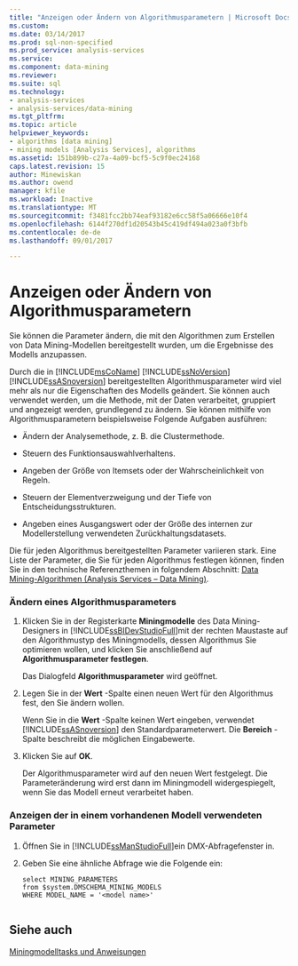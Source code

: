 ```yaml
---
title: "Anzeigen oder Ändern von Algorithmusparametern | Microsoft Docs"
ms.custom: 
ms.date: 03/14/2017
ms.prod: sql-non-specified
ms.prod_service: analysis-services
ms.service: 
ms.component: data-mining
ms.reviewer: 
ms.suite: sql
ms.technology:
- analysis-services
- analysis-services/data-mining
ms.tgt_pltfrm: 
ms.topic: article
helpviewer_keywords:
- algorithms [data mining]
- mining models [Analysis Services], algorithms
ms.assetid: 151b899b-c27a-4a09-bcf5-5c9f0ec24168
caps.latest.revision: 15
author: Minewiskan
ms.author: owend
manager: kfile
ms.workload: Inactive
ms.translationtype: MT
ms.sourcegitcommit: f3481fcc2bb74eaf93182e6cc58f5a06666e10f4
ms.openlocfilehash: 6144f270df1d20543b45c419df494a023a0f3bfb
ms.contentlocale: de-de
ms.lasthandoff: 09/01/2017

---
```

# <a name="view-or-change-algorithm-parameters"></a>Anzeigen oder Ändern von Algorithmusparametern
  Sie können die Parameter ändern, die mit den Algorithmen zum Erstellen von Data Mining-Modellen bereitgestellt wurden, um die Ergebnisse des Modells anzupassen.  
  
 Durch die in [!INCLUDE[msCoName](../../includes/msconame-md.md)] [!INCLUDE[ssNoVersion](../../includes/ssnoversion-md.md)] [!INCLUDE[ssASnoversion](../../includes/ssasnoversion-md.md)] bereitgestellten Algorithmusparameter wird viel mehr als nur die Eigenschaften des Modells geändert. Sie können auch verwendet werden, um die Methode, mit der Daten verarbeitet, gruppiert und angezeigt werden, grundlegend zu ändern. Sie können mithilfe von Algorithmusparametern beispielsweise Folgende Aufgaben ausführen:  
  
-   Ändern der Analysemethode, z. B. die Clustermethode.  
  
-   Steuern des Funktionsauswahlverhaltens.  
  
-   Angeben der Größe von Itemsets oder der Wahrscheinlichkeit von Regeln.  
  
-   Steuern der Elementverzweigung und der Tiefe von Entscheidungsstrukturen.  
  
-   Angeben eines Ausgangswert oder der Größe des internen zur Modellerstellung verwendeten Zurückhaltungsdatasets.  
  
 Die für jeden Algorithmus bereitgestellten Parameter variieren stark. Eine Liste der Parameter, die Sie für jeden Algorithmus festlegen können, finden Sie in den technische Referenzthemen in folgendem Abschnitt: [Data Mining-Algorithmen &#40;Analysis Services – Data Mining&#41;](../../analysis-services/data-mining/data-mining-algorithms-analysis-services-data-mining.md).  
  
### <a name="change-an-algorithm-parameter"></a>Ändern eines Algorithmusparameters  
  
1.  Klicken Sie in der Registerkarte **Miningmodelle** des Data Mining-Designers in [!INCLUDE[ssBIDevStudioFull](../../includes/ssbidevstudiofull-md.md)]mit der rechten Maustaste auf den Algorithmustyp des Miningmodells, dessen Algorithmus Sie optimieren wollen, und klicken Sie anschließend auf **Algorithmusparameter festlegen**.  
  
     Das Dialogfeld **Algorithmusparameter** wird geöffnet.  
  
2.  Legen Sie in der **Wert** -Spalte einen neuen Wert für den Algorithmus fest, den Sie ändern wollen.  
  
     Wenn Sie in die **Wert** -Spalte keinen Wert eingeben, verwendet [!INCLUDE[ssASnoversion](../../includes/ssasnoversion-md.md)] den Standardparameterwert. Die **Bereich** -Spalte beschreibt die möglichen Eingabewerte.  
  
3.  Klicken Sie auf **OK**.  
  
     Der Algorithmusparameter wird auf den neuen Wert festgelegt. Die Parameteränderung wird erst dann im Miningmodell widergespiegelt, wenn Sie das Modell erneut verarbeitet haben.  
  
### <a name="view-the-parameters-used-in-an-existing-model"></a>Anzeigen der in einem vorhandenen Modell verwendeten Parameter  
  
1.  Öffnen Sie in [!INCLUDE[ssManStudioFull](../../includes/ssmanstudiofull-md.md)]ein DMX-Abfragefenster in.  
  
2.  Geben Sie eine ähnliche Abfrage wie die Folgende ein:  
  
    ```  
    select MINING_PARAMETERS   
    from $system.DMSCHEMA_MINING_MODELS  
    WHERE MODEL_NAME = '<model name>'  
  
    ```  
  
## <a name="see-also"></a>Siehe auch  
 [Miningmodelltasks und Anweisungen](../../analysis-services/data-mining/mining-model-tasks-and-how-tos.md)  
  
  

